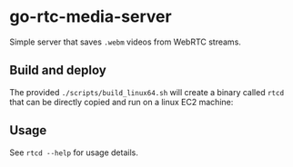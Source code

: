 # go-rtc-media-server

Simple server that saves `.webm` videos from WebRTC streams.

## Build and deploy
The provided `./scripts/build_linux64.sh` will create a binary called `rtcd` that can be directly copied and run on a linux EC2 machine:

## Usage

See `rtcd --help` for usage details.